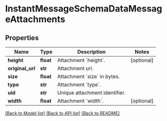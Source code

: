 # InstantMessageSchemaDataMessageAttachments


## Properties
Name | Type | Description | Notes
------------ | ------------- | ------------- | -------------
**height** | **float** | Attachment &#x60;height&#x60;. | [optional] 
**original_url** | **str** | Attachment url. | 
**size** | **float** | Attachment &#x60;size&#x60; in bytes. | 
**type** | **str** | Attachment &#x60;type&#x60;. | 
**uid** | **str** | Unique attachment identifier. | 
**width** | **float** | Attachment &#x60;width&#x60;. | [optional] 

[[Back to Model list]](../README.md#documentation-for-models) [[Back to API list]](../README.md#documentation-for-api-endpoints) [[Back to README]](../README.md)


